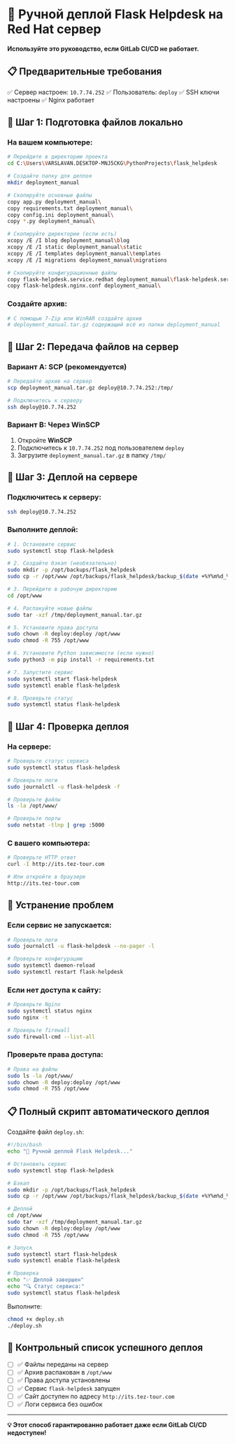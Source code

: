 # 🚀 Ручной деплой Flask Helpdesk на Red Hat сервер

**Используйте это руководство, если GitLab CI/CD не работает.**

## 📋 **Предварительные требования**

✅ Сервер настроен: `10.7.74.252`
✅ Пользователь: `deploy`
✅ SSH ключи настроены
✅ Nginx работает

## 🔧 **Шаг 1: Подготовка файлов локально**

### На вашем компьютере:

```bash
# Перейдите в директорию проекта
cd C:\Users\VARSLAVAN.DESKTOP-MNJ5CKG\PythonProjects\flask_helpdesk

# Создайте папку для деплоя
mkdir deployment_manual

# Скопируйте основные файлы
copy app.py deployment_manual\
copy requirements.txt deployment_manual\
copy config.ini deployment_manual\
copy *.py deployment_manual\

# Скопируйте директории (если есть)
xcopy /E /I blog deployment_manual\blog
xcopy /E /I static deployment_manual\static
xcopy /E /I templates deployment_manual\templates
xcopy /E /I migrations deployment_manual\migrations

# Скопируйте конфигурационные файлы
copy flask-helpdesk.service.redhat deployment_manual\flask-helpdesk.service
copy flask-helpdesk.nginx.conf deployment_manual\
```

### Создайте архив:

```bash
# С помощью 7-Zip или WinRAR создайте архив
# deployment_manual.tar.gz содержащий всё из папки deployment_manual
```

## 🔧 **Шаг 2: Передача файлов на сервер**

### Вариант A: SCP (рекомендуется)

```bash
# Передайте архив на сервер
scp deployment_manual.tar.gz deploy@10.7.74.252:/tmp/

# Подключитесь к серверу
ssh deploy@10.7.74.252
```

### Вариант B: Через WinSCP
1. Откройте **WinSCP**
2. Подключитесь к `10.7.74.252` под пользователем `deploy`
3. Загрузите `deployment_manual.tar.gz` в папку `/tmp/`

## 🔧 **Шаг 3: Деплой на сервере**

### Подключитесь к серверу:

```bash
ssh deploy@10.7.74.252
```

### Выполните деплой:

```bash
# 1. Остановите сервис
sudo systemctl stop flask-helpdesk

# 2. Создайте бэкап (необязательно)
sudo mkdir -p /opt/backups/flask_helpdesk
sudo cp -r /opt/www /opt/backups/flask_helpdesk/backup_$(date +%Y%m%d_%H%M%S)

# 3. Перейдите в рабочую директорию
cd /opt/www

# 4. Распакуйте новые файлы
sudo tar -xzf /tmp/deployment_manual.tar.gz

# 5. Установите права доступа
sudo chown -R deploy:deploy /opt/www
sudo chmod -R 755 /opt/www

# 6. Установите Python зависимости (если нужно)
sudo python3 -m pip install -r requirements.txt

# 7. Запустите сервис
sudo systemctl start flask-helpdesk
sudo systemctl enable flask-helpdesk

# 8. Проверьте статус
sudo systemctl status flask-helpdesk
```

## 🔧 **Шаг 4: Проверка деплоя**

### На сервере:

```bash
# Проверьте статус сервиса
sudo systemctl status flask-helpdesk

# Проверьте логи
sudo journalctl -u flask-helpdesk -f

# Проверьте файлы
ls -la /opt/www/

# Проверьте порты
sudo netstat -tlnp | grep :5000
```

### С вашего компьютера:

```bash
# Проверьте HTTP ответ
curl -I http://its.tez-tour.com

# Или откройте в браузере
http://its.tez-tour.com
```

## 🚨 **Устранение проблем**

### Если сервис не запускается:

```bash
# Проверьте логи
sudo journalctl -u flask-helpdesk --no-pager -l

# Проверьте конфигурацию
sudo systemctl daemon-reload
sudo systemctl restart flask-helpdesk
```

### Если нет доступа к сайту:

```bash
# Проверьте Nginx
sudo systemctl status nginx
sudo nginx -t

# Проверьте firewall
sudo firewall-cmd --list-all
```

### Проверьте права доступа:

```bash
# Права на файлы
sudo ls -la /opt/www/
sudo chown -R deploy:deploy /opt/www
sudo chmod -R 755 /opt/www
```

## 📋 **Полный скрипт автоматического деплоя**

Создайте файл `deploy.sh`:

```bash
#!/bin/bash
echo "🚀 Ручной деплой Flask Helpdesk..."

# Остановить сервис
sudo systemctl stop flask-helpdesk

# Бэкап
sudo mkdir -p /opt/backups/flask_helpdesk
sudo cp -r /opt/www /opt/backups/flask_helpdesk/backup_$(date +%Y%m%d_%H%M%S)

# Деплой
cd /opt/www
sudo tar -xzf /tmp/deployment_manual.tar.gz
sudo chown -R deploy:deploy /opt/www
sudo chmod -R 755 /opt/www

# Запуск
sudo systemctl start flask-helpdesk
sudo systemctl enable flask-helpdesk

# Проверка
echo "✅ Деплой завершен"
echo "🔍 Статус сервиса:"
sudo systemctl status flask-helpdesk
```

Выполните:

```bash
chmod +x deploy.sh
./deploy.sh
```

## 🎯 **Контрольный список успешного деплоя**

- [ ] ✅ Файлы переданы на сервер
- [ ] ✅ Архив распакован в `/opt/www`
- [ ] ✅ Права доступа установлены
- [ ] ✅ Сервис `flask-helpdesk` запущен
- [ ] ✅ Сайт доступен по адресу `http://its.tez-tour.com`
- [ ] ✅ Логи сервиса без ошибок

---

**💡 Этот способ гарантированно работает даже если GitLab CI/CD недоступен!**

